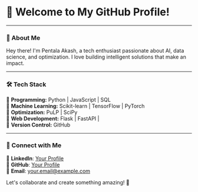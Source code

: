 # 👋 Welcome to My GitHub Profile!

---

### 🌟 About Me

Hey there! I'm Pentala Akash, a tech enthusiast passionate about AI, data science, and optimization. I love building intelligent solutions that make an impact.

---

### 🛠️ Tech Stack

🔹 **Programming:** Python | JavaScript | SQL  
🔹 **Machine Learning:** Scikit-learn | TensorFlow | PyTorch  
🔹 **Optimization:** PuLP | SciPy  
🔹 **Web Development:** Flask | FastAPI |  
🔹 **Version Control:** GitHub  

---

### 🔗 Connect with Me

💼 **LinkedIn**: [Your Profile](https://www.linkedin.com/in/akash-pentala-16aa00255/)  
📂 **GitHub**: [Your Profile](https://github.com/PENTALAAKASH)  
📧 **Email**: [your.email@example.com](akashpentala104@gmail.com)  

Let's collaborate and create something amazing! 🚀

